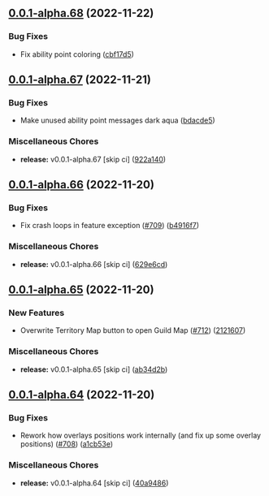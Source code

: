 ## [0.0.1-alpha.68](https://github.com/Wynntils/Artemis/compare/v0.0.1-alpha.67...v0.0.1-alpha.68) (2022-11-22)


### Bug Fixes

* Fix ability point coloring ([cbf17d5](https://github.com/Wynntils/Artemis/commit/cbf17d5951e9f2dca049ee8c280e97f39428af49))

## [0.0.1-alpha.67](https://github.com/Wynntils/Artemis/compare/v0.0.1-alpha.66...v0.0.1-alpha.67) (2022-11-21)


### Bug Fixes

* Make unused ability point messages dark aqua ([bdacde5](https://github.com/Wynntils/Artemis/commit/bdacde5cbabd620057dd46844bb4d0a954c630ff))


### Miscellaneous Chores

* **release:** v0.0.1-alpha.67 [skip ci] ([922a140](https://github.com/Wynntils/Artemis/commit/922a1409c4f0950b36194cb53450d6ef54a0f12d))

## [0.0.1-alpha.66](https://github.com/Wynntils/Artemis/compare/v0.0.1-alpha.65...v0.0.1-alpha.66) (2022-11-20)


### Bug Fixes

* Fix crash loops in feature exception ([#709](https://github.com/Wynntils/Artemis/issues/709)) ([b4916f7](https://github.com/Wynntils/Artemis/commit/b4916f77fed24346ce24c891919b9165615346b8))


### Miscellaneous Chores

* **release:** v0.0.1-alpha.66 [skip ci] ([629e6cd](https://github.com/Wynntils/Artemis/commit/629e6cd5ed3126d8f2e42aed5d7a3414391ad499))

## [0.0.1-alpha.65](https://github.com/Wynntils/Artemis/compare/v0.0.1-alpha.64...v0.0.1-alpha.65) (2022-11-20)


### New Features

* Overwrite Territory Map button to open Guild Map ([#712](https://github.com/Wynntils/Artemis/issues/712)) ([2121607](https://github.com/Wynntils/Artemis/commit/212160757f77bfe077ff2af6b0a226c7caa06050))


### Miscellaneous Chores

* **release:** v0.0.1-alpha.65 [skip ci] ([ab34d2b](https://github.com/Wynntils/Artemis/commit/ab34d2befed32d344598bb868fc4bd99d54caf39))

## [0.0.1-alpha.64](https://github.com/Wynntils/Artemis/compare/v0.0.1-alpha.63...v0.0.1-alpha.64) (2022-11-20)


### Bug Fixes

* Rework how overlays positions work internally (and fix up some overlay positions) ([#708](https://github.com/Wynntils/Artemis/issues/708)) ([a1cb53e](https://github.com/Wynntils/Artemis/commit/a1cb53e95b5b6408601a6be3eb61fa497fb4db44))


### Miscellaneous Chores

* **release:** v0.0.1-alpha.64 [skip ci] ([40a9486](https://github.com/Wynntils/Artemis/commit/40a94869036c80c404f8f596e363dde523f0874a))

